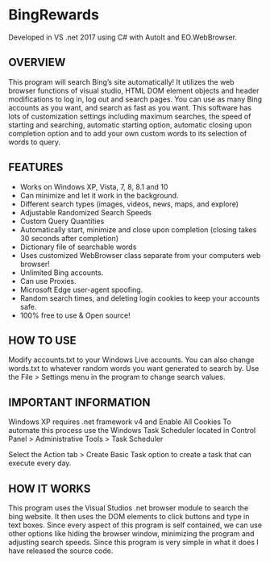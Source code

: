 BingRewards
===========

Developed in VS .net 2017 using C# with AutoIt and EO.WebBrowser.

## OVERVIEW

This program will search Bing’s site automatically! It utilizes the web browser functions of visual studio, HTML DOM element objects and header modifications to log in, log out and search pages. You can use as many Bing accounts as you want, and search as fast as you want. This software has lots of customization settings including maximum searches, the speed of starting and searching, automatic starting option, automatic closing upon completion option and to add your own custom words to its selection of words to query.

## FEATURES

* Works on Windows XP, Vista, 7, 8, 8.1 and 10
* Can minimize and let it work in the background.
* Different search types (images, videos, news, maps, and explore)
* Adjustable Randomized Search Speeds
* Custom Query Quantities
* Automatically start, minimize and close upon completion (closing takes 30 seconds after completion)
* Dictionary file of searchable words
* Uses customized WebBrowser class separate from your computers web browser!
* Unlimited Bing accounts.
* Can use Proxies.
* Microsoft Edge user-agent spoofing.
* Random search times, and deleting login cookies to keep your accounts safe.
* 100% free to use & Open source!

## HOW TO USE

Modify accounts.txt to your Windows Live accounts.
You can also change words.txt to whatever random words you want generated to search by.
Use the File > Settings menu in the program to change search values.

## IMPORTANT INFORMATION

Windows XP requires .net framework v4 and Enable All Cookies
To automate this process use the Windows Task Scheduler located in
Control Panel > Administrative Tools > Task Scheduler

Select the Action tab > Create Basic Task option to create a task that can execute every day.

## HOW IT WORKS

This program uses the Visual Studios .net browser module to search the bing website. It then uses the DOM elements to click buttons and type in text boxes. Since every aspect of this program is self contained, we can use other options like hiding the browser window, minimizing the program and adjusting search speeds. Since this program is very simple in what it does I have released the source code.
